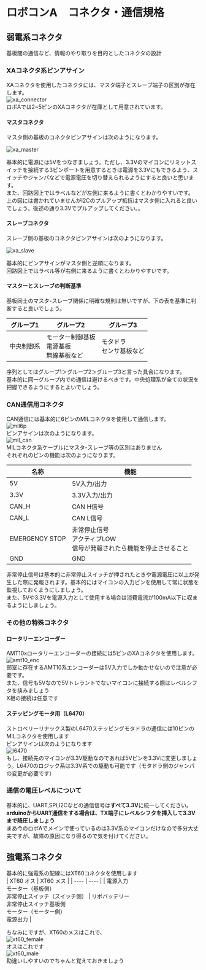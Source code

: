 # ロボコンA　コネクタ・通信規格  

## 弱電系コネクタ  

基板間の通信など、情報のやり取りを目的としたコネクタの設計  

### XAコネクタ系ピンアサイン  

XAコネクタを使用したコネクタには、マスタ端子とスレーブ端子の区別が存在します。  
![xa_connector](images/XA-WB.jpg)  
ロボAでは2~5ピンのXAコネクタが在庫として用意されています。  

#### マスタコネクタ  

マスタ側の基板のコネクタピンアサインは次のようになります。  

![xa_master](images/xa_master.png)  

基本的に電源には5Vをつなぎましょう。ただし、3.3Vのマイコンにリミットスイッチを接続する3ピンポートを用意するときは電源を3.3Vにもできるよう、スイッチやジャンパなどで電源電圧を切り替えられるようにすると良いと思います。  
また、回路図上ではラベルなどが左側に来るように書くとわかりやすいです。  
上の図には書かれていませんがI2Cのプルアップ抵抗はマスタ側に入れると良いでしょう。後述の通り3.3Vでプルアップしてください。。  

#### スレーブコネクタ  

スレーブ側の基板のコネクタピンアサインは次のようになります。  

![xa_slave](images/xa_slave.png)  

基本的にピンアサインがマスタ側と逆順になります。  
回路図上ではラベル等が右側に来るように書くとわかりやすいです。  

#### マスターとスレーブの判断基準  

基板同士のマスタ-スレーブ関係に明確な規則は無いですが、下の表を基準に判断すると良いでしょう。  

|  グループ1  |  グループ2  |  グループ3  |
| ---- | ---- | ---- |
|  中央制御系  |  モーター制御基板<br>電源基板<br>無線基板など  |  モタドラ<br>センサ基板など  |

序列としてはグループ1＞グループ2＞グループ3と言った具合になります。  
基本的に同一グループ内での通信は避けるべきです。中央処理系が全ての状況を把握できるようにするとよいでしょう。  

### CAN通信用コネクタ  

CAN通信には基本的に6ピンのMILコネクタを使用して通信します。  
![mil6p](images/mil6p.jpg)  
ピンアサインは次のようになります。  
![mil_can](images/mil_can.png)  
MILコネクタ系ケーブルにマスタ-スレーブ等の区別はありません  
それぞれのピンの機能は次のようになります。

|  名称  |  機能  |
| ---- | ---- |
|  5V  |  5V入力/出力  |
|  3.3V  |  3.3V入力/出力  |
|  CAN_H  |  CAN H信号  |
|  CAN_L  |  CAN L信号  |
|  EMERGENCY STOP  |  非常停止信号<br>アクティブLOW<br>信号が発報されたら機能を停止させること  |
|  GND  |  GND  |

非常停止信号は基本的に非常停止スイッチが押されたときや電源電圧に以上が発生した際に発報されます。基本的にはマイコンの入力ピンを使用して常に状態を監視しておくようにしましょう。  
また、5Vや3.3Vを電源入力として使用する場合は消費電流が100mA以下に収まるようにしましょう。  

### その他の特殊コネクタ

#### ロータリーエンコーダー  

AMT10xロータリーエンコーダーの接続には5ピンのXAコネクタを使用します。  
![amt10_enc](images/amt10x_xa.png)  
部室に存在するAMT10系エンコーダーは5V入力でしか動かせないので注意が必要です。  
また、信号も5Vなので5Vトレラントでないマイコンに接続する際はレベルシフタを挟みましょう  
X相の接続は任意です  

#### ステッピングモータ用（L6470）  

ストロベリーリナックス製のL6470ステッピングモタドラの通信には10ピンのMILコネクタを使用します  
ピンアサインは次のようになります  
![l6470](images/l6470_mil.png)  
もし、接続先のマイコンが3.3V駆動なのであれば5Vピンを3.3Vに変更しましょう。L6470のロジック系は3.3V系での駆動も可能です（モタドラ側のジャンパの変更が必要です）  

### 通信の電圧レベルについて  

基本的に、UART,SPI,I2Cなどの通信信号は**すべて3.3V**に統一してください。  
**arduinoからUART通信をする場合は、TX端子にレベルシフタを挿入して3.3Vまで降圧しましょう**  
まあ今のロボAでメインで使っているのは3.3V系のマイコンだけなので多分大丈夫ですが、故障の原因になり得るので気を付けてください。  

## 強電系コネクタ  

基本的に強電系の配線にはXT60コネクタを使用します  
|  XT60 オス  |  XT60 メス  |
| ---- | ---- |
|  電源入力<br>モーター（基板側）<br>非常停止スイッチ（スイッチ側）  |  リポバッテリー<br>非常停止スイッチ基板側<br>モーター（モーター側）<br>電源出力  |

ちなみにですが、XT60のメスはこれで、  
![xt60_female](images/xt60_female.jpg)  
オスはこれです  
![xt60_male](images/xt60_male.jpg)  
勘違いしやすいのでちゃんと覚えておきましょう  

